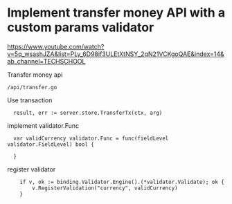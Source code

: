 # Implement transfer money API with a custom params validator
https://www.youtube.com/watch?v=5q_wsashJZA&list=PLy_6D98if3ULEtXtNSY_2qN21VCKgoQAE&index=14&ab_channel=TECHSCHOOL

Transfer money api
```
/api/transfer.go
```

Use transaction
```
  result, err := server.store.TransferTx(ctx, arg)
```

implement validator.Func
```
  var validCurrency validator.Func = func(fieldLevel validator.FieldLevel) bool {

  }
```

register validator
```
	if v, ok := binding.Validator.Engine().(*validator.Validate); ok {
		v.RegisterValidation("currency", validCurrency)
	}
```